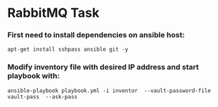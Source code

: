 #  RabbitMQ Task


### First need to install dependencies on ansible host:

    apt-get install sshpass ansible git -y 

### Modify inventory file with desired IP address and start playbook with:
    
    ansible-playbook playbook.yml -i inventor  --vault-password-file vault-pass  --ask-pass

